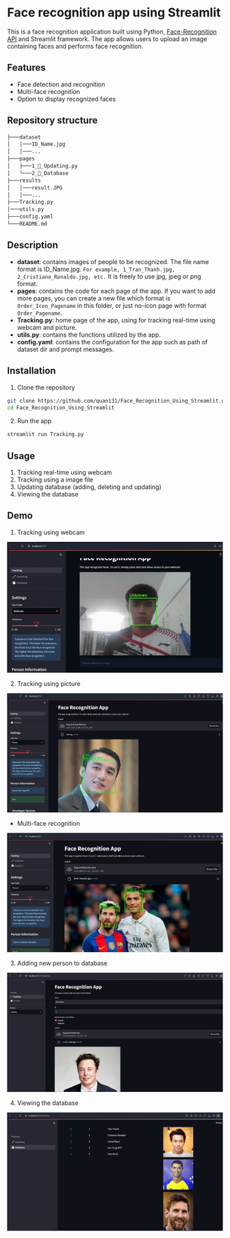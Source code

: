 # Face recognition app using Streamlit

This is a face recognition application built using Python, [Face-Recognition API](https://github.com/ageitgey/face_recognition) and Streamlit framework. The app allows users to upload an image containing faces and performs face recognition.

## Features

- Face detection and recognition
- Multi-face recognition
- Option to display recognized faces

## Repository structure
```bash
├───dataset
│   │───ID_Name.jpg
│   │───...
├───pages
│   ├───1_🔧_Updating.py
│   └───2_💾_Database
├───results
│   │───result.JPG
│   │───...
├───Tracking.py
│───utils.py
├───config.yaml 
└───README.md
```

## Description
- **dataset**: contains images of people to be recognized. The file name format is ID_Name.jpg. `For example, 1_Tran_Thanh.jpg, 2_Cristiano_Ronaldo.jpg, etc.` It is freely to use jpg, jpeg or png format.
- **pages**: contains the code for each page of the app. If you want to add more pages, you can create a new file which format is `Order_Icon_Pagename` in this folder, or just no-icon page with format `Order_Pagename`.
- **Tracking.py**: home page of the app, using for tracking real-time using webcam and picture.
- **utils.py**: contains the functions utilized by the app.
- **config.yaml**: contains the configuration for the app such as path of dataset dir and prompt messages.


## Installation
1. Clone the repository
```bash
git clone https://github.com/quan131/Face_Recognition_Using_Streamlit.git
cd Face_Recognition_Using_Streamlit
```

2. Run the app
```bash
streamlit run Tracking.py
```

## Usage
1. Tracking real-time using webcam 
2. Tracking using a image file 
3. Updating database (adding, deleting and updating)
4. Viewing the database


## Demo

1.  Tracking using webcam

![Tracking using webcam](results/webcam.gif) 

2. Tracking using picture 

![Tracking using picture](results/r2.JPG)

- Multi-face recognition

![Tracking using picture](results/r5.JPG)

3. Adding new person to database

![Adding new person to database](results/r3.JPG)

4. Viewing the database

![Viewing the database](results/r4.JPG)